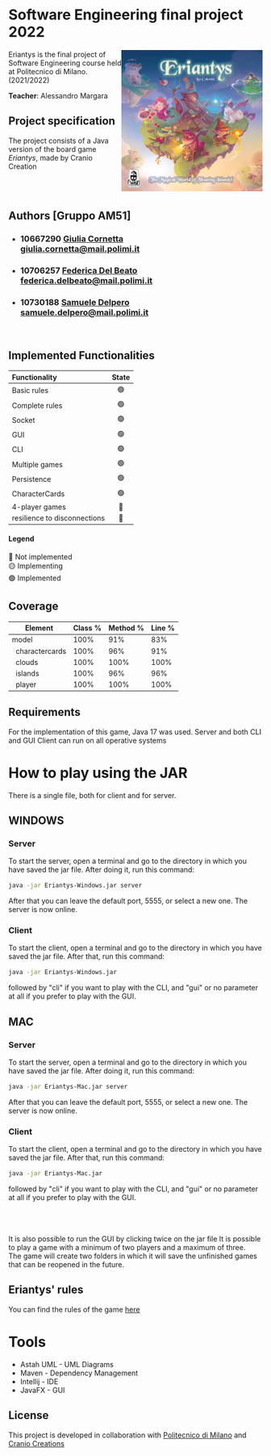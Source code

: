 # Software Engineering final project 2022 
<img src="https://github.com/saamur/ingsw2022-AM51/blob/6af32eef33b6b3f73380fdf564e193114849fa67/src/main/resources/png/logo_eriantys.png" width=280px height=280px align="right" />
Eriantys is the final project of Software Engineering course held
at Politecnico di Milano. (2021/2022)


**Teacher**: Alessandro Margara

## Project specification
The project consists of a Java version of the board game *Eriantys*, made by Cranio Creation

<br>
<br>


## Authors [Gruppo AM51]
- ### 10667290 [Giulia Cornetta](https://github.com/giuCornetta)<br>giulia.cornetta@mail.polimi.it
- ### 10706257 [Federica Del Beato](https://github.com/FedericaDelBeato)<br>federica.delbeato@mail.polimi.it
- ### 10730188 [Samuele Delpero](https://github.com/saamur)<br> samuele.delpero@mail.polimi.it
<br>




## Implemented Functionalities
| Functionality                    | State  |
|:---------------------------------|:------:|
| Basic rules                      |   🟢  |
| Complete rules                   |   🟢  |
| Socket                           |   🟢  |
| GUI                              |   🟢  |
| CLI                              |   🟢  |
| Multiple games                   |   🟢  |
| Persistence                      |   🟢  |
| CharacterCards                   |   🟢  |
| 4-player games                   |   🔴  |
| resilience to disconnections     |   🔴  |


#### Legend
🔴 Not implemented<br>
🟡 Implementing<br>
🟢 Implemented<br>

## Coverage
| Element          | Class % | Method % | Line % | 
|------------------|---------|----------|--------|
| model            |   100%  |    91%   |   83%  | 
|   &nbsp; charactercards |   100%  |    96%   |   91%  |
|   &nbsp; clouds         |   100%  |   100%   |  100%  | 
|   &nbsp; islands        |   100%  |    96%   |   96%  | 
|   &nbsp; player         |   100%  |   100%   |  100%  |

## Requirements
For the implementation of this game, Java 17 was used.
Server and both CLI and GUI Client can run on all operative systems

# How to play using the JAR
There is a single file, both for client and for server.
<br>
## WINDOWS
### Server
To start the server, open a terminal and go to the directory in which you have saved the jar file. After doing it, run this command:<br>
```sh
java -jar Eriantys-Windows.jar server
```
After that you can leave the default port, 5555, or select a new one.
The server is now online.
<br>
### Client
To start the client, open a terminal and go to the directory in which you have saved the jar file. After that, run this command:<br>
```sh
java -jar Eriantys-Windows.jar
```
followed by "cli" if you want to play with the CLI, and "gui" or no parameter at all if you prefer to play with the GUI.
<br>

## MAC
### Server 
To start the server, open a terminal and go to the directory in which you have saved the jar file. After doing it, run this command:<br>
```sh
java -jar Eriantys-Mac.jar server
```
After that you can leave the default port, 5555, or select a new one.
The server is now online.
<br>
### Client
To start the client, open a terminal and go to the directory in which you have saved the jar file. After that, run this command:<br>
```sh
java -jar Eriantys-Mac.jar
```
followed by "cli" if you want to play with the CLI, and "gui" or no parameter at all if you prefer to play with the GUI.
<br>
<br>
<br>
<br>

It is also possible to run the GUI by clicking twice on the jar file
It is possible to play a game with a minimum of two players and a maximum of three.<br>
The game will create two folders in which it will save the unfinished games that can be reopened in the future.
## Eriantys' rules 
You can find the rules of the game [here](https://craniointernational.com/2021/wp-content/uploads/2021/06/Eriantys_rules_small.pdf)

# Tools
* Astah UML - UML Diagrams
* Maven - Dependency Management
* Intellij - IDE
* JavaFX - GUI

## License
This project is developed in collaboration with [Politecnico di Milano](https://www.polimi.it/) and [Cranio Creations](https://www.craniocreations.it/)

